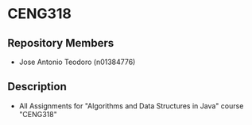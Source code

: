# CENG318

## Repository Members

- Jose Antonio Teodoro (n01384776)

## Description

- All Assignments for "Algorithms and Data Structures in Java" course "CENG318"
